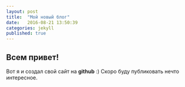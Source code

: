```yaml
---
layout: post
title:  "Мой новый блог"
date:   2016-08-21 13:50:39
categories: jekyll
published: true
---
```

## Всем привет!

Вот я и создал свой сайт на **github** :) Скоро буду публиковать нечто интересное.
